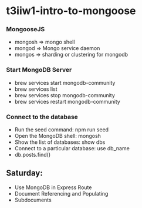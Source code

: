# t3iiw1-intro-to-mongoose

### MongooseJS 
- mongosh => mongo shell 
- mongod => Mongo service daemon 
- mongos => sharding or clustering for mongodb

### Start MongoDB Server 
- brew services start mongodb-community
- brew services list
- brew services stop mongodb-community 
- brew services restart mongodb-community

### Connect to the database

- Run the seed command: npm run seed
- Open the MongoDB shell: mongosh
- Show the list of databases: show dbs
- Connect to a particular database: use db_name
- db.posts.find()

## Saturday:
- Use MongoDB in Express Route
- Document Referencing and Populating
- Subdocuments